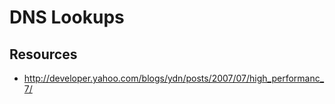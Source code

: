 # DNS Lookups

## Resources

- http://developer.yahoo.com/blogs/ydn/posts/2007/07/high_performanc_7/